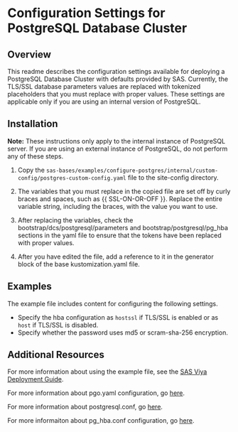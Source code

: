 # Configuration Settings for PostgreSQL Database Cluster

## Overview

This readme describes the configuration settings available for deploying a
PostgreSQL Database Cluster with defaults provided by SAS. Currently, the
TLS/SSL database parameters values are replaced with tokenized placeholders
that you must replace with proper values. These settings are applicable only 
if you are using an internal version of PostgreSQL.

## Installation

**Note:** These instructions only apply to the internal instance of
PostgreSQL server. If you are using an external instance of PostgreSQL, do
not perform any of these steps.

1. Copy the
   `sas-bases/examples/configure-postgres/internal/custom-config/postgres-custom-config.yaml`
   file to the site-config directory.

2. The variables that you must replace in the copied file are set off by curly
   braces and spaces, such as {{ SSL-ON-OR-OFF }}. Replace the entire variable
   string, including the braces, with the value you want to use.

3. After replacing the variables, check the bootstrap/dcs/postgresql/parameters
   and bootstrap/postgresql/pg_hba sections in the yaml file to ensure that
   the tokens have been replaced with proper values.

4. After you have edited the file, add a reference to it in the generator
block of the base kustomization.yaml file.

## Examples

The example file includes content for configuring the following settings.

* Specify the hba configuration as `hostssl` if TLS/SSL is enabled or as
  `host` if TLS/SSL is disabled.
* Specify whether the password uses md5 or scram-sha-256 encryption.

## Additional Resources

For more information about using the example file, see the
[SAS Viya Deployment Guide](http://documentation.sas.com/?softwareId=mysas&softwareVersion=prod&docsetId=dplyml0phy0dkr&docsetTarget=titlepage.htm).

For more information about pgo.yaml configuration, go
[here](https://access.crunchydata.com/documentation/postgres-operator/4.2.2/configuration/pgo-yaml-configuration/).

For more information about postgresql.conf, go
[here](https://www.postgresql.org/docs/12/config-setting.html).

For more informaiton about pg_hba.conf configuration, go
[here](https://www.postgresql.org/docs/12/auth-pg-hba-conf.html).
